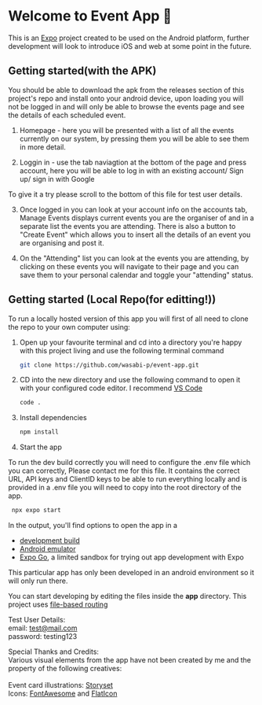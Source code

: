 # Welcome to Event App 👋

This is an [Expo](https://expo.dev) project created to be used on the Android platform, further development will look to introduce iOS and web at some point in the future.

## Getting started(with the APK)

You should be able to download the apk from the releases section of this project's repo and install onto your android device, upon loading you will not be logged in and will only be able to browse the events page and see the details of each scheduled event.

1. Homepage - here you will be presented with a list of all the events currently on our system, by pressing them you will be able to see them in more detail.

2. Loggin in - use the tab naviagtion at the bottom of the page and press account, here you will be able to log in with an existing account/ Sign up/ sign in with Google

To give it a try please scroll to the bottom of this file for test user details.

3. Once logged in you can look at your account info on the accounts tab, Manage Events displays current events you are the organiser of and in a separate list the events you are attending.
   There is also a button to "Create Event" which allows you to insert all the details of an event you are organising and post it.

4. On the "Attending" list you can look at the events you are attending, by clicking on these events you will navigate to their page and you can save them to your personal calendar and toggle your "attending" status.

## Getting started (Local Repo(for editting!))

To run a locally hosted version of this app you will first of all need to clone the repo to your own computer using:

1. Open up your favourite terminal and cd into a directory you're happy with this project living and use the following terminal command

   ```bash
   git clone https://github.com/wasabi-p/event-app.git
   ```

2. CD into the new directory and use the following command to open it with your configured code editor. I recommend [VS Code](https://code.visualstudio.com/)

   ```bash
   code .
   ```

3. Install dependencies

   ```bash
   npm install
   ```

4. Start the app

To run the dev build correctly you will need to configure the .env file which you can correctly, Please contact me for this file. It contains the correct URL, API keys and ClientID keys to be able to run everything locally and is provided in a .env file you will need to copy into the root directory of the app.

```bash
 npx expo start
```

In the output, you'll find options to open the app in a

- [development build](https://docs.expo.dev/develop/development-builds/introduction/)
- [Android emulator](https://docs.expo.dev/workflow/android-studio-emulator/)
- [Expo Go](https://expo.dev/go), a limited sandbox for trying out app development with Expo

This particular app has only been developed in an android environment so it will only run there.

You can start developing by editing the files inside the **app** directory. This project uses [file-based routing](https://docs.expo.dev/router/introduction)

Test User Details:
<br>
email: test@mail.com<br>
password: testing123

Special Thanks and Credits:<br>
Various visual elements from the app have not been created by me and the property of the following creatives:
<br>
<br>
Event card illustrations: [Storyset](https://storyset.com/)
<br>
Icons: [FontAwesome](https://fontawesome.com/) and [FlatIcon](https://www.flaticon.com/)
